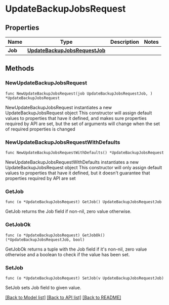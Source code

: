 # UpdateBackupJobsRequest

## Properties

Name | Type | Description | Notes
------------ | ------------- | ------------- | -------------
**Job** | [**UpdateBackupJobsRequestJob**](UpdateBackupJobsRequestJob.md) |  | 

## Methods

### NewUpdateBackupJobsRequest

`func NewUpdateBackupJobsRequest(job UpdateBackupJobsRequestJob, ) *UpdateBackupJobsRequest`

NewUpdateBackupJobsRequest instantiates a new UpdateBackupJobsRequest object
This constructor will assign default values to properties that have it defined,
and makes sure properties required by API are set, but the set of arguments
will change when the set of required properties is changed

### NewUpdateBackupJobsRequestWithDefaults

`func NewUpdateBackupJobsRequestWithDefaults() *UpdateBackupJobsRequest`

NewUpdateBackupJobsRequestWithDefaults instantiates a new UpdateBackupJobsRequest object
This constructor will only assign default values to properties that have it defined,
but it doesn't guarantee that properties required by API are set

### GetJob

`func (o *UpdateBackupJobsRequest) GetJob() UpdateBackupJobsRequestJob`

GetJob returns the Job field if non-nil, zero value otherwise.

### GetJobOk

`func (o *UpdateBackupJobsRequest) GetJobOk() (*UpdateBackupJobsRequestJob, bool)`

GetJobOk returns a tuple with the Job field if it's non-nil, zero value otherwise
and a boolean to check if the value has been set.

### SetJob

`func (o *UpdateBackupJobsRequest) SetJob(v UpdateBackupJobsRequestJob)`

SetJob sets Job field to given value.



[[Back to Model list]](../README.md#documentation-for-models) [[Back to API list]](../README.md#documentation-for-api-endpoints) [[Back to README]](../README.md)


